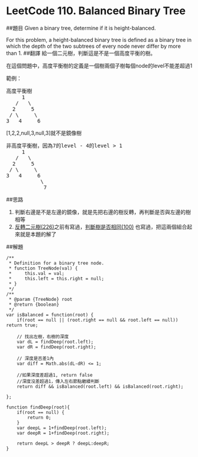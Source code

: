 # LeetCode 110. Balanced Binary Tree
##題目
Given a binary tree, determine if it is height-balanced.

For this problem, a height-balanced binary tree is defined as a binary tree in which the depth of the two subtrees of every node never differ by more than 1.
##翻譯
給一個二元樹，判斷這是不是一個高度平衡的樹。

在這個問題中，高度平衡樹的定義是一個樹兩個子樹每個node的level不能差超過1

範例：   
<pre>
高度平衡樹
     1
   /   \
  2     5
 / \     \
3   4     6  
</pre>

[1,2,2,null,3,null,3]就不是鏡像樹
<pre>
非高度平衡樹，因為7的level - 4的level > 1
     1
   /   \
  2     5
 / \     \
3   4     6  
           \
            7 
</pre>

##思路
1. 判斷右邊是不是左邊的鏡像，就是先把右邊的樹反轉，再判斷是否與左邊的樹相等
2. [反轉二元樹(226)](226md.md)之前有寫過，[判斷樹是否相同(100)](100md.md) 也寫過，把這兩個組合起來就是本題的解了 

##解題
```
/**
 * Definition for a binary tree node.
 * function TreeNode(val) {
 *     this.val = val;
 *     this.left = this.right = null;
 * }
 */
/**
 * @param {TreeNode} root
 * @return {boolean}
 */
var isBalanced = function(root) {
    if(root == null || (root.right == null && root.left == null)) return true;
    
    // 找出左樹，右樹的深度
    var dL = findDeep(root.left);
    var dR = findDeep(root.right);
    
    // 深度是否差1內
    var diff = Math.abs(dL-dR) <= 1;
    
    //如果深度差超過1, return false
    //深度沒差超過1，傳入左右節點繼續判斷
    return diff && isBalanced(root.left) && isBalanced(root.right);

};

function findDeep(root){
    if(root == null) {
        return 0;
    }
    var deepL = 1+findDeep(root.left);
    var deepR = 1+findDeep(root.right);
    
    return deepL > deepR ? deepL:deepR;
}
```



